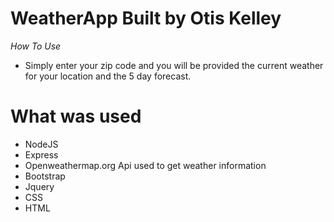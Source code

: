 # WeatherApp Built by Otis Kelley

_How To Use_
* Simply enter your zip code and you will be provided the current weather for your location and the 
	5 day forecast.

# What was used
* NodeJS
* Express
* Openweathermap.org Api used to get weather information
* Bootstrap
* Jquery
* CSS
* HTML
